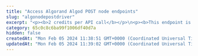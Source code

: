 ```yaml
---
title: "Access Algorand Algod POST node endpoints"
slug: "algonodepostdriver"
excerpt: "<p><b>2 credits per API call</b></p>\n<p><b>This endpoint is deprecated. Use the <a href=\"https://apidoc.tatum.io/tag/Node-RPC\" target=\"_blank\">HTTP-based JSON RPC driver</a> instead.</b></p><br/>\n<p>Use this endpoint URL as a http-based url to connect directly to the Algorand node provided by Tatum.\n You can check al available APIs here - <a href=\"https://developer.algorand.org/docs/rest-apis/algod/v2/\" target=\"_blank\">https://developer.algorand.org/docs/rest-apis/algod/v2/</a>.\n <br/>\n Example call for Broadcast a raw transaction is described in the response. <a href=\"https://developer.algorand.org/docs/rest-apis/algod/v2/#post-v2transactions\" target=\"_blank\">https://developer.algorand.org/docs/rest-apis/algod/v2/#post-v2transactions</a>.\n <br/>\n URL used for this call would be <pre>https://api.tatum.io/v3/algorand/node/algod/YOUR_API_KEY/v2/transactions</pre>\n </p>"
category: 65c0c8c6ba99f1006df40d7a
hidden: false
createdAt: "Mon Feb 05 2024 11:38:51 GMT+0000 (Coordinated Universal Time)"
updatedAt: "Mon Feb 05 2024 11:39:02 GMT+0000 (Coordinated Universal Time)"
---
```

